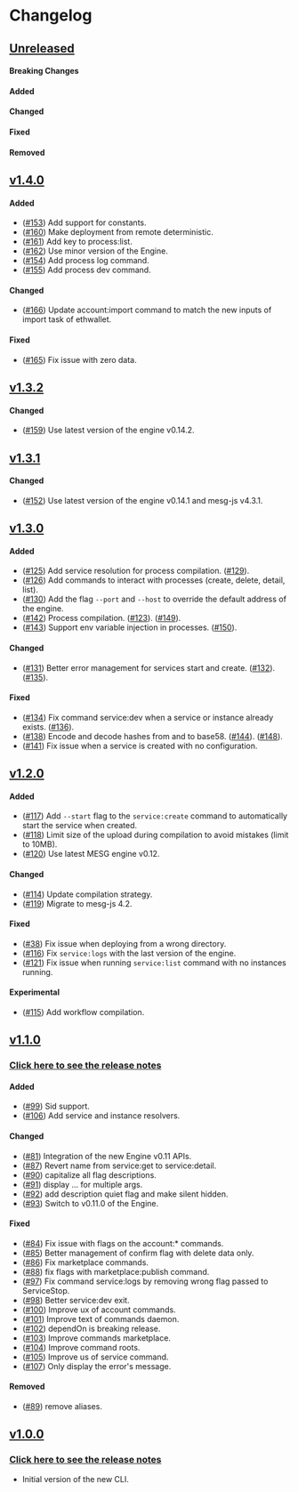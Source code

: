 # Changelog

## [Unreleased](https://github.com/mesg-foundation/cli/compare/master...dev)

#### Breaking Changes
#### Added
#### Changed
#### Fixed
#### Removed

## [v1.4.0](https://github.com/mesg-foundation/cli/releases/tag/v1.4.0)

#### Added

- ([#153](https://github.com/mesg-foundation/cli/pull/153)) Add support for constants.
- ([#160](https://github.com/mesg-foundation/cli/pull/160)) Make deployment from remote deterministic.
- ([#161](https://github.com/mesg-foundation/cli/pull/161)) Add key to process:list.
- ([#162](https://github.com/mesg-foundation/cli/pull/162)) Use minor version of the Engine.
- ([#154](https://github.com/mesg-foundation/cli/pull/154)) Add process log command.
- ([#155](https://github.com/mesg-foundation/cli/pull/155)) Add process dev command.

#### Changed

- ([#166](https://github.com/mesg-foundation/cli/pull/166)) Update account:import command to match the new inputs of import task of ethwallet.

#### Fixed

- ([#165](https://github.com/mesg-foundation/cli/pull/165)) Fix issue with zero data.

## [v1.3.2](https://github.com/mesg-foundation/cli/releases/tag/v1.3.2)

#### Changed

- ([#159](https://github.com/mesg-foundation/cli/pull/159)) Use latest version of the engine v0.14.2.

## [v1.3.1](https://github.com/mesg-foundation/cli/releases/tag/v1.3.1)

#### Changed

- ([#152](https://github.com/mesg-foundation/cli/pull/152)) Use latest version of the engine v0.14.1 and mesg-js v4.3.1.

## [v1.3.0](https://github.com/mesg-foundation/cli/releases/tag/v1.3.0)

#### Added

- ([#125](https://github.com/mesg-foundation/cli/pull/125)) Add service resolution for process compilation. ([#129](https://github.com/mesg-foundation/cli/pull/129)).
- ([#126](https://github.com/mesg-foundation/cli/pull/126)) Add commands to interact with processes (create, delete, detail, list).
- ([#130](https://github.com/mesg-foundation/cli/pull/130)) Add the flag `--port` and `--host` to override the default address of the engine.
- ([#142](https://github.com/mesg-foundation/cli/pull/142)) Process compilation. ([#123](https://github.com/mesg-foundation/cli/pull/123)). ([#149](https://github.com/mesg-foundation/cli/pull/149)).
- ([#143](https://github.com/mesg-foundation/cli/pull/143)) Support env variable injection in processes. ([#150](https://github.com/mesg-foundation/cli/pull/150)).

#### Changed

- ([#131](https://github.com/mesg-foundation/cli/pull/131)) Better error management for services start and create. ([#132](https://github.com/mesg-foundation/cli/pull/132)). ([#135](https://github.com/mesg-foundation/cli/pull/135)).

#### Fixed

- ([#134](https://github.com/mesg-foundation/cli/pull/134)) Fix command service:dev when a service or instance already exists. ([#136](https://github.com/mesg-foundation/cli/pull/136)).
- ([#138](https://github.com/mesg-foundation/cli/pull/138)) Encode and decode hashes from and to base58. ([#144](https://github.com/mesg-foundation/cli/pull/144)). ([#148](https://github.com/mesg-foundation/cli/pull/148)).
- ([#141](https://github.com/mesg-foundation/cli/pull/141)) Fix issue when a service is created with no configuration.

## [v1.2.0](https://github.com/mesg-foundation/cli/releases/tag/v1.2.0)

#### Added

- ([#117](https://github.com/mesg-foundation/cli/pull/117)) Add `--start` flag to the `service:create` command to automatically start the service when created.
- ([#118](https://github.com/mesg-foundation/cli/pull/118)) Limit size of the upload during compilation to avoid mistakes (limit to 10MB).
- ([#120](https://github.com/mesg-foundation/cli/pull/120)) Use latest MESG engine v0.12.

#### Changed

- ([#114](https://github.com/mesg-foundation/cli/pull/114)) Update compilation strategy.
- ([#119](https://github.com/mesg-foundation/cli/pull/119)) Migrate to mesg-js 4.2.

#### Fixed

- ([#38](https://github.com/mesg-foundation/cli/issues/38)) Fix issue when deploying from a wrong directory.
- ([#116](https://github.com/mesg-foundation/cli/pull/116)) Fix `service:logs` with the last version of the engine.
- ([#121](https://github.com/mesg-foundation/cli/pull/121)) Fix issue when running `service:list` command with no instances running.

#### Experimental

- ([#115](https://github.com/mesg-foundation/cli/pull/115)) Add workflow compilation.

## [v1.1.0](https://github.com/mesg-foundation/cli/releases/tag/v1.1.0)

### [Click here to see the release notes](https://forum.mesg.com/t/release-notes-of-engine-v0-11-cli-v1-1-and-js-library-v4/339)

#### Added

- ([#99](https://github.com/mesg-foundation/cli/pull/99)) Sid support.
- ([#106](https://github.com/mesg-foundation/cli/pull/106)) Add service and instance resolvers.

#### Changed

- ([#81](https://github.com/mesg-foundation/cli/pull/81)) Integration of the new Engine v0.11 APIs.
- ([#87](https://github.com/mesg-foundation/cli/pull/87)) Revert name from service:get to service:detail.
- ([#90](https://github.com/mesg-foundation/cli/pull/90)) capitalize all flag descriptions.
- ([#91](https://github.com/mesg-foundation/cli/pull/91)) display ... for multiple args.
- ([#92](https://github.com/mesg-foundation/cli/pull/92)) add description quiet flag and make silent hidden.
- ([#93](https://github.com/mesg-foundation/cli/pull/93)) Switch to v0.11.0 of the Engine.

#### Fixed

- ([#84](https://github.com/mesg-foundation/cli/pull/84)) Fix issue with flags on the account:* commands.
- ([#85](https://github.com/mesg-foundation/cli/pull/85)) Better management of confirm flag with delete data only.
- ([#86](https://github.com/mesg-foundation/cli/pull/86)) Fix marketplace commands.
- ([#88](https://github.com/mesg-foundation/cli/pull/88)) fix flags with marketplace:publish command.
- ([#97](https://github.com/mesg-foundation/cli/pull/97)) Fix command service:logs by removing wrong flag passed to ServiceStop.
- ([#98](https://github.com/mesg-foundation/cli/pull/98)) Better service:dev exit.
- ([#100](https://github.com/mesg-foundation/cli/pull/100)) Improve ux of account commands.
- ([#101](https://github.com/mesg-foundation/cli/pull/101)) Improve text of commands daemon.
- ([#102](https://github.com/mesg-foundation/cli/pull/102)) dependOn is breaking release.
- ([#103](https://github.com/mesg-foundation/cli/pull/103)) Improve commands marketplace.
- ([#104](https://github.com/mesg-foundation/cli/pull/104)) Improve command roots.
- ([#105](https://github.com/mesg-foundation/cli/pull/105)) Improve us of service command.
- ([#107](https://github.com/mesg-foundation/cli/pull/107)) Only display the error's message.

#### Removed

- ([#89](https://github.com/mesg-foundation/cli/pull/89)) remove aliases.

## [v1.0.0](https://github.com/mesg-foundation/cli/releases/tag/v1.0.0)

### [Click here to see the release notes](https://forum.mesg.com/t/mesg-engine-v0-10-js-cli-and-js-library-v3-0-0-release-notes/317)
- Initial version of the new CLI.

